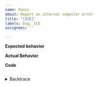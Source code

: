 ```yaml
---
name: Panic
about: Report an internal compiler error
title: "[ICE]"
labels: bug, ICE
assignees: ''

---
```


**Expected behavior**
<!-- A description of what you expected to happen -->

**Actual Behavior**
<!-- A description of what actually happened -->

**Code**
<!-- The code that caused the panic goes here.
     This should also include the error message you got. -->

```c

```

<details><summary>Backtrace</summary>
<!-- The output of `RUST_BACKTRACE=1 cargo run` goes here. -->

```

```

</details>
